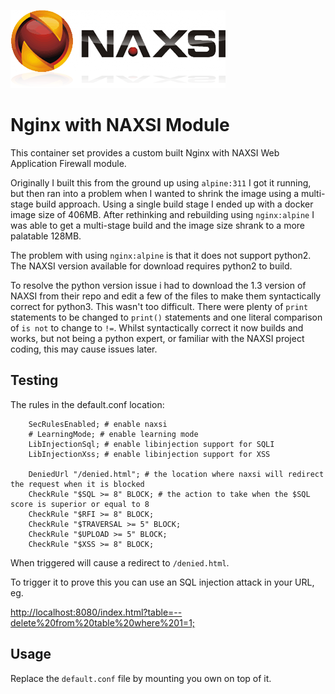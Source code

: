 ![NAXSI Logo](.assets/naxsi_logo.png)

# Nginx with NAXSI Module

This container set provides a custom built Nginx with NAXSI Web Application Firewall module.

Originally I built this from the ground up using `alpine:311` I got it running, but then ran into a problem when I wanted to shrink the image using a multi-stage build approach. Using a single build stage I ended up with a docker image size of 406MB. After rethinking and rebuilding using `nginx:alpine` I was able to get a multi-stage build and the image size shrank to a more palatable 128MB.

The problem with using `nginx:alpine` is that it does not support python2. The NAXSI version available for download requires python2 to build.

To resolve the python version issue i had to download the 1.3 version of NAXSI from their repo and edit a few of the files to make them syntactically correct for python3. This wasn't too difficult. There were plenty of `print` statements to be changed to `print()` statements and one literal comparison of `is not` to change to `!=`. Whilst syntactically correct it now builds and works, but not being a python expert, or familiar with the NAXSI project coding, this may cause issues later.

## Testing

The rules in the default.conf location:

```nginx
    SecRulesEnabled; # enable naxsi
    # LearningMode; # enable learning mode
    LibInjectionSql; # enable libinjection support for SQLI
    LibInjectionXss; # enable libinjection support for XSS

    DeniedUrl "/denied.html"; # the location where naxsi will redirect the request when it is blocked
    CheckRule "$SQL >= 8" BLOCK; # the action to take when the $SQL score is superior or equal to 8
    CheckRule "$RFI >= 8" BLOCK;
    CheckRule "$TRAVERSAL >= 5" BLOCK;
    CheckRule "$UPLOAD >= 5" BLOCK;
    CheckRule "$XSS >= 8" BLOCK;
```

When triggered will cause a redirect to `/denied.html`.

To trigger it to prove this you can use an SQL injection attack in your URL, eg.

[http://localhost:8080/index.html?table=--delete%20from%20table%20where%201=1;](http://localhost:8080/index.html?table=--delete%20from%20table%20where%201=1;)

## Usage

Replace the `default.conf` file by mounting you own on top of it.
